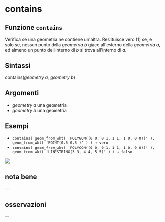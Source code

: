 # contains

## Funzione `contains`

Verifica se una geometria ne contiene un'altra. Restituisce vero \(1\) se, e solo se, nessun punto della _geometria b_ giace all'esterno della _geometria a_, ed almeno un punto dell'interno di _b_ si trova all'interno di _a_.

## Sintassi

contains\(_geometry a, geometry b_\)

## Argomenti

* _geometry a_ una geometria
* _geometry b_ una geometria

## Esempi

* `contains( geom_from_wkt( 'POLYGON((0 0, 0 1, 1 1, 1 0, 0 0))' ), geom_from_wkt( 'POINT(0.5 0.5 )' ) ) → vero`
* `contains( geom_from_wkt( 'POLYGON((0 0, 0 1, 1 1, 1 0, 0 0))' ), geom_from_wkt( 'LINESTRING(3 3, 4 4, 5 5)' ) ) → falso`

![](https://github.com/pigreco/HfcQGIS/tree/852bbb62a0d5b7739914d4de0ea5b1ebbb5d81d1/img/geometria/xxcontainsx/contains1.png)

## nota bene

--

## osservazioni

--

